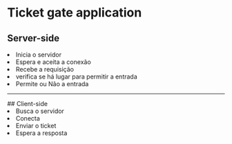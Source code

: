  # Ticket gate application

 ## Server-side 
<li> Inicia o servidor </li>
<li> Espera e aceita a conexão</li>
<li> Recebe a requisição</li>
<li> verifica se há lugar para permitir a entrada</li>
<li> Permite ou Não a entrada</li>
<hr>
## Client-side
<li> Busca o servidor</li>
<li> Conecta</li>
<li> Enviar o ticket</li>
<li> Espera a resposta</li>
